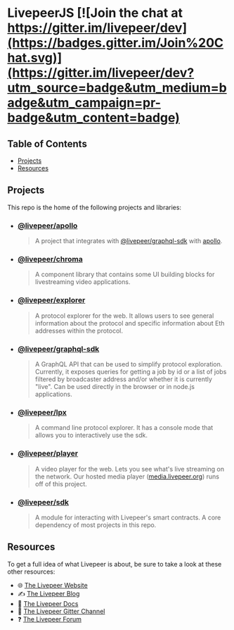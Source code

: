 # LivepeerJS [![Join the chat at https://gitter.im/livepeer/dev](https://badges.gitter.im/Join%20Chat.svg)](https://gitter.im/livepeer/dev?utm_source=badge&utm_medium=badge&utm_campaign=pr-badge&utm_content=badge)

## Table of Contents

* [Projects](#projects)
* [Resources](#resources)

## Projects

This repo is the home of the following projects and libraries:

* ### [@livepeer/apollo](./@livepeer/apollo)

  > A project that integrates with [@livepeer/graphql-sdk](./@livepeer/graphql-sdk) with [apollo](https://github.com/apollographql/apollo).

* ### [@livepeer/chroma](./@livepeer/chroma)

  > A component library that contains some UI building blocks for livestreaming video applications.

* ### [@livepeer/explorer](./@livepeer/explorer)

  > A protocol explorer for the web. It allows users to see general information about the protocol and specific information about Eth addresses within the protocol.

* ### [@livepeer/graphql-sdk](./@livepeer/graphql-sdk)

  > A GraphQL API that can be used to simplify protocol exploration. Currently, it exposes queries for getting a job by id or a list of jobs filtered by broadcaster address and/or whether it is currently "live". Can be used directly in the browser or in node.js applications.

* ### [@livepeer/lpx](./@livepeer/lpx)

  > A command line protocol explorer. It has a console mode that allows you to interactively use the sdk.

* ### [@livepeer/player](./@livepeer/player)

  > A video player for the web. Lets you see what's live streaming on the network. Our hosted media player ([media.livepeer.org](https://media.livepeer.org)) runs off of this project.

* ### [@livepeer/sdk](./@livepeer/sdk)
  > A module for interacting with Livepeer's smart contracts. A core dependency of most projects in this repo.

## Resources

To get a full idea of what Livepeer is about, be sure to take a look at these other resources:

* 🌐 [The Livepeer Website](https://livepeer.org)
* ✍ [The Livepeer Blog](https://medium.com/livepeer-blog)
* 📖 [The Livepeer Docs](https://livepeer.readthedocs.io/)
* 💬 [The Livepeer Gitter Channel](https://gitter.im/livepeer/dev)
* ❓ [The Livepeer Forum](https://forum.livepeer.org/)

